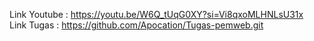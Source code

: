 Link Youtube : https://youtu.be/W6Q_tUqG0XY?si=Vi8qxoMLHNLsU31x <br>
Link Tugas : https://github.com/Apocation/Tugas-pemweb.git
